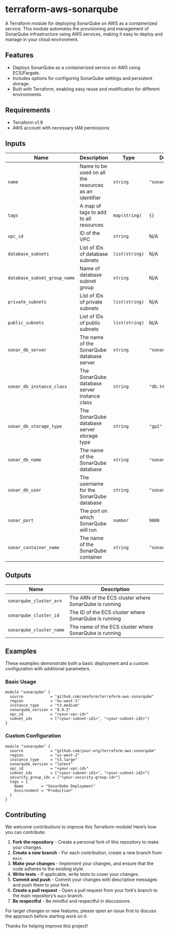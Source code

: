 # terraform-aws-sonarqube

A Terraform module for deploying SonarQube on AWS as a containerized service. This module automates the provisioning and management of SonarQube infrastructure using AWS services, making it easy to deploy and manage in your cloud environment.

## Features

- Deploys SonarQube as a containerized service on AWS using ECS/Fargate.
- Includes options for configuring SonarQube settings and persistent storage.
- Built with Terraform, enabling easy reuse and modification for different environments.

## Requirements

- Terraform v1.9
- AWS account with necessary IAM permissions

## Inputs

| Name                      | Description                                             | Type          | Default         | Required |
|---------------------------|---------------------------------------------------------|---------------|-----------------|----------|
| `name`                    | Name to be used on all the resources as an identifier   | `string`      | `"sonarqube"`   | no       |
| `tags`                    | A map of tags to add to all resources                   | `map(string)` | `{}`            | no       |
| `vpc_id`                  | ID of the VPC                                           | `string`      | N/A             | yes      |
| `database_subnets`        | List of IDs of database subnets                         | `list(string)`| N/A             | yes      |
| `database_subnet_group_name` | Name of database subnet group                      | `string`      | N/A             | yes      |
| `private_subnets`         | List of IDs of private subnets                          | `list(string)`| N/A             | yes      |
| `public_subnets`          | List of IDs of public subnets                           | `list(string)`| N/A             | yes      |
| `sonar_db_server`         | The name of the SonarQube database server              | `string`      | `"sonardbserver"` | no       |
| `sonar_db_instance_class` | The SonarQube database server instance class           | `string`      | `"db.t4g.micro"` | no       |
| `sonar_db_storage_type`   | The SonarQube database server storage type             | `string`      | `"gp2"`         | no       |
| `sonar_db_name`           | The name of the SonarQube database                     | `string`      | `"sonar"`       | no       |
| `sonar_db_user`           | The username for the SonarQube database                | `string`      | `"sonar"`       | no       |
| `sonar_port`              | The port on which SonarQube will run                   | `number`      | `9000`          | no       |
| `sonar_container_name`    | The name of the SonarQube container                    | `string`      | `"sonarqube"`   | no       |

## Outputs

| Name               | Description                                         |
|--------------------|-----------------------------------------------------|
| `sonarqube_cluster_arn`  | The ARN of the ECS cluster where SonarQube is running |
| `sonarqube_cluster_id`  | The ID of the ECS cluster where SonarQube is running |
| `sonarqube_cluster_name`  | The name of the ECS cluster where SonarQube is running |

## Examples

These examples demonstrate both a basic deployment and a custom configuration with additional parameters.

### Basic Usage

```hcl
module "sonarqube" {
  source            = "github.com/neaform/terraform-aws-sonarqube"
  region            = "eu-wast-1"
  instance_type     = "t3.medium"
  sonarqube_version = "8.9.3"
  vpc_id            = "<your-vpc-id>"
  subnet_ids        = ["<your-subnet-id1>", "<your-subnet-id2>"]
}
```

### Custom Configuration

```hcl
module "sonarqube" {
  source            = "github.com/your-org/terraform-aws-sonarqube"
  region            = "us-west-2"
  instance_type     = "t3.large"
  sonarqube_version = "latest"
  vpc_id            = "<your-vpc-id>"
  subnet_ids        = ["<your-subnet-id1>", "<your-subnet-id2>"]
  security_group_ids = ["<your-security-group-id>"]
  tags = {
    Name        = "SonarQube Deployment"
    Environment = "Production"
  }
}
```

## Contributing

We welcome contributions to improve this Terraform module! Here’s how you can contribute:

1. **Fork the repository** - Create a personal fork of this repository to make your changes.
2. **Create a new branch** - For each contribution, create a new branch from `main`.
3. **Make your changes** - Implement your changes, and ensure that the code adheres to the existing style.
4. **Write tests** - If applicable, write tests to cover your changes.
5. **Commit and push** - Commit your changes with descriptive messages and push them to your fork.
6. **Create a pull request** - Open a pull request from your fork’s branch to the main repository’s `main` branch.
7. **Be respectful** - Be mindful and respectful in discussions.

For larger changes or new features, please open an issue first to discuss the approach before starting work on it.

Thanks for helping improve this project!
